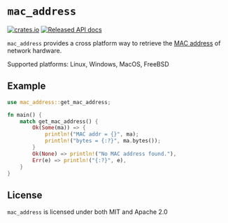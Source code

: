 # `mac_address`

[![crates.io](https://img.shields.io/crates/v/mac_address.svg)](https://crates.io/crates/mac_address)
[![Released API docs](https://docs.rs/mac_address/badge.svg)](https://docs.rs/mac_address)

`mac_address` provides a cross platform way to retrieve the [MAC address](https://en.wikipedia.org/wiki/MAC_address) of network hardware.

Supported platforms: Linux, Windows, MacOS, FreeBSD

## Example

```rust
use mac_address::get_mac_address;

fn main() {
    match get_mac_address() {
        Ok(Some(ma)) => {
            println!("MAC addr = {}", ma);
            println!("bytes = {:?}", ma.bytes());
        }
        Ok(None) => println!("No MAC address found."),
        Err(e) => println!("{:?}", e),
    }
}
```

## License

`mac_address` is licensed under both MIT and Apache 2.0
